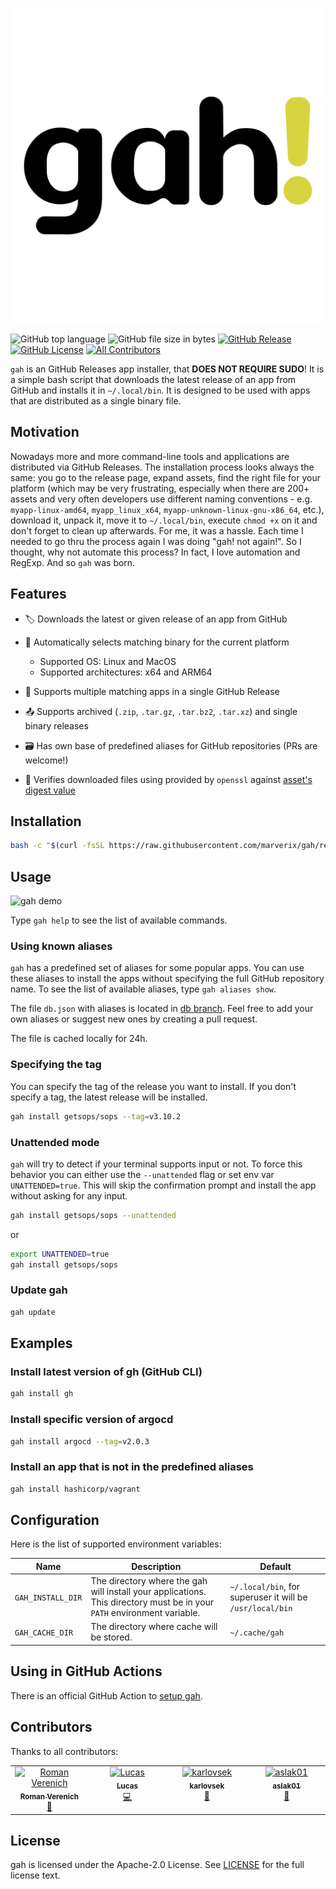 ![gah! logo](./_static/logo.svg)


![GitHub top language](https://img.shields.io/github/languages/top/marverix/gah?color=d8d440&style=flat-square)
![GitHub file size in bytes](https://img.shields.io/github/size/marverix/gah/gah?color=db805a&style=flat-square)
[![GitHub Release](https://img.shields.io/github/v/release/marverix/gah?color=db5b92&style=flat-square)](https://github.com/marverix/gah/releases)
[![GitHub License](https://img.shields.io/github/license/marverix/gah?color=b95fda&style=flat-square)](https://github.com/marverix/gah/blob/master/LICENSE)
[![All Contributors](https://img.shields.io/github/all-contributors/marverix/gah?color=b1abea&style=flat-square)](#contributors)


`gah` is an GitHub Releases app installer, that **DOES NOT REQUIRE SUDO**! It is a simple bash script that downloads the latest release of an app from GitHub and installs it in `~/.local/bin`. It is designed to be used with apps that are distributed as a single binary file.

## Motivation

Nowadays more and more command-line tools and applications are distributed via GitHub Releases. The installation process looks always the same: you go to the release page, expand assets, find the right file for your platform (which may be very frustrating, especially when there are 200+ assets and very often developers use different naming conventions - e.g. `myapp-linux-amd64`, `myapp_linux_x64`, `myapp-unknown-linux-gnu-x86_64`, etc.), download it, unpack it, move it to `~/.local/bin`, execute `chmod +x` on it and don't forget to clean up afterwards. For me, it was a hassle. Each time I needed to go thru the process again I was doing "gah! not again!". So I thought, why not automate this process? In fact, I love automation and RegExp. And so `gah` was born.

## Features

- 🏷 Downloads the latest or given release of an app from GitHub
- 🎯 Automatically selects matching binary for the current platform

  - Supported OS: Linux and MacOS
  - Supported architectures: x64 and ARM64

- 🎳 Supports multiple matching apps in a single GitHub Release
- 📤 Supports archived (`.zip`, `.tar.gz`, `.tar.bz2`, `.tar.xz`) and single binary releases
- 🗃 Has own base of predefined aliases for GitHub repositories (PRs are welcome!)
- 🔐 Verifies downloaded files using provided by `openssl` against [asset's digest value](https://docs.github.com/en/rest/releases/assets?apiVersion=2022-11-28#get-a-release-asset)

## Installation

```bash
bash -c "$(curl -fsSL https://raw.githubusercontent.com/marverix/gah/refs/heads/master/tools/install.sh)"
```

## Usage

![gah demo](./_static/demo.gif)

Type `gah help` to see the list of available commands.

### Using known aliases

`gah` has a predefined set of aliases for some popular apps. You can use these aliases to install the apps without specifying the full GitHub repository name.
To see the list of available aliases, type `gah aliases show`.

The file `db.json` with aliases is located in [db branch](https://github.com/marverix/gah/blob/db/db.json). Feel free to add your own aliases or suggest new ones by creating a pull request.

The file is cached locally for 24h.

### Specifying the tag

You can specify the tag of the release you want to install. If you don't specify a tag, the latest release will be installed.

```bash
gah install getsops/sops --tag=v3.10.2
```

### Unattended mode

`gah` will try to detect if your terminal supports input or not. To force this behavior you can either use the `--unattended` flag or set env var `UNATTENDED=true`.
This will skip the confirmation prompt and install the app without asking for any input.

```bash
gah install getsops/sops --unattended
```

or

```bash
export UNATTENDED=true
gah install getsops/sops
```

### Update gah

```sh
gah update
```

## Examples

### Install latest version of gh (GitHub CLI)

```bash
gah install gh
```

### Install specific version of argocd

```bash
gah install argocd --tag=v2.0.3
```

### Install an app that is not in the predefined aliases

```bash
gah install hashicorp/vagrant
```

## Configuration

Here is the list of supported environment variables:

Name | Description | Default
---|---|---
`GAH_INSTALL_DIR` | The directory where the gah will install your applications. This directory must be in your `PATH` environment variable. | `~/.local/bin`, for superuser it will be `/usr/local/bin`
`GAH_CACHE_DIR` | The directory where cache will be stored. | `~/.cache/gah`

## Using in GitHub Actions

There is an official GitHub Action to [setup gah](https://github.com/marverix/setup-gah).

## Contributors

Thanks to all contributors:

<!-- ALL-CONTRIBUTORS-LIST:START - Do not remove or modify this section -->
<!-- prettier-ignore-start -->
<!-- markdownlint-disable -->
<table>
  <tbody>
    <tr>
      <td align="center" valign="top" width="14.28%"><a href="https://github.com/rverenich"><img src="https://avatars.githubusercontent.com/u/78074120?v=4?s=100" width="100px;" alt="Roman Verenich"/><br /><sub><b>Roman Verenich</b></sub></a><br /><a href="#data-rverenich" title="Data">🔣</a></td>
      <td align="center" valign="top" width="14.28%"><a href="https://github.com/LucasCzerny"><img src="https://avatars.githubusercontent.com/u/112941608?v=4?s=100" width="100px;" alt="Lucas"/><br /><sub><b>Lucas</b></sub></a><br /><a href="https://github.com/marverix/gah/commits?author=LucasCzerny" title="Code">💻</a></td>
      <td align="center" valign="top" width="14.28%"><a href="https://github.com/karlovsek"><img src="https://avatars.githubusercontent.com/u/43514900?v=4?s=100" width="100px;" alt="karlovsek"/><br /><sub><b>karlovsek</b></sub></a><br /><a href="https://github.com/marverix/gah/issues?q=author%3Akarlovsek" title="Bug reports">🐛</a></td>
      <td align="center" valign="top" width="14.28%"><a href="https://github.com/aslak01"><img src="https://avatars.githubusercontent.com/u/25505610?v=4?s=100" width="100px;" alt="aslak01"/><br /><sub><b>aslak01</b></sub></a><br /><a href="https://github.com/marverix/gah/issues?q=author%3Aaslak01" title="Bug reports">🐛</a></td>
    </tr>
  </tbody>
</table>

<!-- markdownlint-restore -->
<!-- prettier-ignore-end -->

<!-- ALL-CONTRIBUTORS-LIST:END -->

## License

gah is licensed under the Apache-2.0 License. See [LICENSE](./LICENSE) for the full license text.
